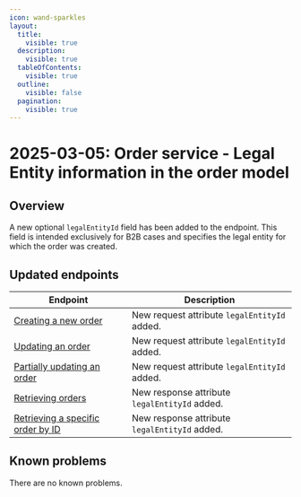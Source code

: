 ```yaml
---
icon: wand-sparkles
layout:
  title:
    visible: true
  description:
    visible: true
  tableOfContents:
    visible: true
  outline:
    visible: false
  pagination:
    visible: true
---
```

# 2025-03-05: Order service - Legal Entity information in the order model

## Overview

A new optional `legalEntityId` field has been added to the endpoint.
This field is intended exclusively for B2B cases and specifies the legal entity for which the order was created.

## Updated endpoints

| Endpoint                                                                                            | Description                                     |
|-----------------------------------------------------------------------------------------------------|-------------------------------------------------|
| [Creating a new order](/openapi/order/#operation/POST-order-create-order-employee)                  | New request attribute `legalEntityId` added.  |
| [Updating an order](/openapi/order/#operation/PUT-order-update-order)                               | New request attribute `legalEntityId` added.  |
| [Partially updating an order](/openapi/order/#operation/PATCH-order-partial-update-order)           | New request attribute `legalEntityId` added.  |
| [Retrieving orders](/openapi/order/#operation/GET-order-retrieve-tenant-orders)                     | New response attribute `legalEntityId` added.  |
| [Retrieving a specific order by ID](/openapi/order/#operation/GET-order-retrieve-order-employee)    | New response attribute `legalEntityId` added.  |

## Known problems

There are no known problems.